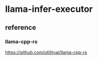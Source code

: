 llama-infer-executor
=====================

## reference

### llama-cpp-rs

https://github.com/utilityai/llama-cpp-rs

